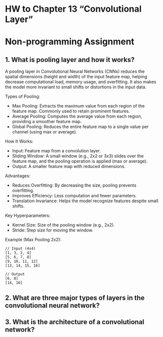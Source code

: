 # HW to Chapter 13 “Convolutional Layer”

# Non-programming Assignment

## 1. What is pooling layer and how it works?

A pooling layer in Convolutional Neural Networks (CNNs) reduces the spatial dimensions (height and width) of the input feature map, helping decrease computational load, memory usage, and overfitting. It also makes the model more invariant to small shifts or distortions in the input data.<br>

Types of Pooling:<br>
- Max Pooling: Extracts the maximum value from each region of the feature map. Commonly used to retain prominent features.
- Average Pooling: Computes the average value from each region, providing a smoother feature map.
- Global Pooling: Reduces the entire feature map to a single value per channel (using max or average).

How It Works:<br>
- Input: Feature map from a convolution layer.
- Sliding Window: A small window (e.g., 2x2 or 3x3) slides over the feature map, and the pooling operation is applied (max or average).
- Output: A smaller feature map with reduced dimensions.

Advantages:<br>
- Reduces Overfitting: By decreasing the size, pooling prevents overfitting.
- Improves Efficiency: Less computation and fewer parameters.
- Translation Invariance: Helps the model recognize features despite small shifts.

Key Hyperparameters:<br>
- Kernel Size: Size of the pooling window (e.g., 2x2).
- Stride: Step size for moving the window.

Example (Max Pooling 2x2):<br>

```
// Input (4x4)
[1, 3, 2, 4]
[5, 6, 7, 8]
[9, 10, 11, 12]
[13, 14, 15, 16]

// Output
[6, 8]
[14, 16]
```

## 2. What are three major types of layers in the convolutional neural network?

## 3. What is the architecture of a convolutional network?
